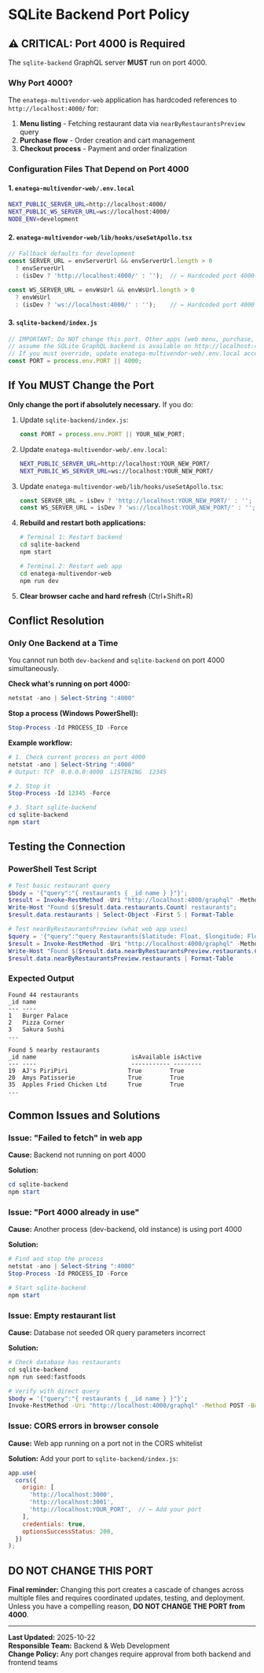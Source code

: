 # SQLite Backend Port Policy

## ⚠️ CRITICAL: Port 4000 is Required

The `sqlite-backend` GraphQL server **MUST** run on port 4000.

### Why Port 4000?

The `enatega-multivendor-web` application has hardcoded references to `http://localhost:4000/` for:

1. **Menu listing** - Fetching restaurant data via `nearByRestaurantsPreview` query
2. **Purchase flow** - Order creation and cart management
3. **Checkout process** - Payment and order finalization

### Configuration Files That Depend on Port 4000

#### 1. `enatega-multivendor-web/.env.local`
```bash
NEXT_PUBLIC_SERVER_URL=http://localhost:4000/
NEXT_PUBLIC_WS_SERVER_URL=ws://localhost:4000/
NODE_ENV=development
```

#### 2. `enatega-multivendor-web/lib/hooks/useSetApollo.tsx`
```typescript
// Fallback defaults for development
const SERVER_URL = envServerUrl && envServerUrl.length > 0
  ? envServerUrl
  : (isDev ? 'http://localhost:4000/' : '');  // ← Hardcoded port 4000

const WS_SERVER_URL = envWsUrl && envWsUrl.length > 0
  ? envWsUrl
  : (isDev ? 'ws://localhost:4000/' : '');    // ← Hardcoded port 4000
```

#### 3. `sqlite-backend/index.js`
```javascript
// IMPORTANT: Do NOT change this port. Other apps (web menu, purchase, checkout)
// assume the SQLite GraphQL backend is available on http://localhost:4000/.
// If you must override, update enatega-multivendor-web/.env.local accordingly.
const PORT = process.env.PORT || 4000;
```

## If You MUST Change the Port

**Only change the port if absolutely necessary.** If you do:

1. Update `sqlite-backend/index.js`:
   ```javascript
   const PORT = process.env.PORT || YOUR_NEW_PORT;
   ```

2. Update `enatega-multivendor-web/.env.local`:
   ```bash
   NEXT_PUBLIC_SERVER_URL=http://localhost:YOUR_NEW_PORT/
   NEXT_PUBLIC_WS_SERVER_URL=ws://localhost:YOUR_NEW_PORT/
   ```

3. Update `enatega-multivendor-web/lib/hooks/useSetApollo.tsx`:
   ```typescript
   const SERVER_URL = isDev ? 'http://localhost:YOUR_NEW_PORT/' : '';
   const WS_SERVER_URL = isDev ? 'ws://localhost:YOUR_NEW_PORT/' : '';
   ```

4. **Rebuild and restart both applications:**
   ```bash
   # Terminal 1: Restart backend
   cd sqlite-backend
   npm start

   # Terminal 2: Restart web app
   cd enatega-multivendor-web
   npm run dev
   ```

5. **Clear browser cache and hard refresh** (Ctrl+Shift+R)

## Conflict Resolution

### Only One Backend at a Time

You cannot run both `dev-backend` and `sqlite-backend` on port 4000 simultaneously.

**Check what's running on port 4000:**
```powershell
netstat -ano | Select-String ":4000"
```

**Stop a process (Windows PowerShell):**
```powershell
Stop-Process -Id PROCESS_ID -Force
```

**Example workflow:**
```powershell
# 1. Check current process on port 4000
netstat -ano | Select-String ":4000"
# Output: TCP  0.0.0.0:4000  LISTENING  12345

# 2. Stop it
Stop-Process -Id 12345 -Force

# 3. Start sqlite-backend
cd sqlite-backend
npm start
```

## Testing the Connection

### PowerShell Test Script

```powershell
# Test basic restaurant query
$body = '{"query":"{ restaurants { _id name } }"}';
$result = Invoke-RestMethod -Uri "http://localhost:4000/graphql" -Method POST -Body $body -ContentType "application/json";
Write-Host "Found $($result.data.restaurants.Count) restaurants";
$result.data.restaurants | Select-Object -First 5 | Format-Table

# Test nearByRestaurantsPreview (what web app uses)
$query = '{"query":"query Restaurants($latitude: Float, $longitude: Float, $page: Int, $limit: Int) { nearByRestaurantsPreview(latitude: $latitude, longitude: $longitude, page: $page, limit: $limit) { restaurants { _id name isAvailable isActive } } }","variables":{"latitude":5.0389,"longitude":7.9135,"page":1,"limit":5}}';
$result = Invoke-RestMethod -Uri "http://localhost:4000/graphql" -Method POST -Body $query -ContentType "application/json";
Write-Host "Found $($result.data.nearByRestaurantsPreview.restaurants.Count) nearby restaurants";
$result.data.nearByRestaurantsPreview.restaurants | Format-Table
```

### Expected Output

```
Found 44 restaurants
_id name
--- ----
1   Burger Palace
2   Pizza Corner
3   Sakura Sushi
...

Found 5 nearby restaurants
_id name                           isAvailable isActive
--- ----                           ----------- --------
19  AJ's PiriPiri                 True        True
20  Amys Patisserie               True        True
35  Apples Fried Chicken Ltd      True        True
...
```

## Common Issues and Solutions

### Issue: "Failed to fetch" in web app

**Cause:** Backend not running on port 4000

**Solution:**
```powershell
cd sqlite-backend
npm start
```

### Issue: "Port 4000 already in use"

**Cause:** Another process (dev-backend, old instance) is using port 4000

**Solution:**
```powershell
# Find and stop the process
netstat -ano | Select-String ":4000"
Stop-Process -Id PROCESS_ID -Force

# Start sqlite-backend
npm start
```

### Issue: Empty restaurant list

**Cause:** Database not seeded OR query parameters incorrect

**Solution:**
```bash
# Check database has restaurants
cd sqlite-backend
npm run seed:fastfoods

# Verify with direct query
$body = '{"query":"{ restaurants { _id name } }"}';
Invoke-RestMethod -Uri "http://localhost:4000/graphql" -Method POST -Body $body -ContentType "application/json"
```

### Issue: CORS errors in browser console

**Cause:** Web app running on a port not in the CORS whitelist

**Solution:** Add your port to `sqlite-backend/index.js`:
```javascript
app.use(
  cors({
    origin: [
      'http://localhost:3000',
      'http://localhost:3001',
      'http://localhost:YOUR_PORT',  // ← Add your port
    ],
    credentials: true,
    optionsSuccessStatus: 200,
  })
);
```

## DO NOT CHANGE THIS PORT

**Final reminder:** Changing this port creates a cascade of changes across multiple files and requires coordinated updates, testing, and deployment. Unless you have a compelling reason, **DO NOT CHANGE THE PORT from 4000**.

---

**Last Updated:** 2025-10-22  
**Responsible Team:** Backend & Web Development  
**Change Policy:** Any port changes require approval from both backend and frontend teams
